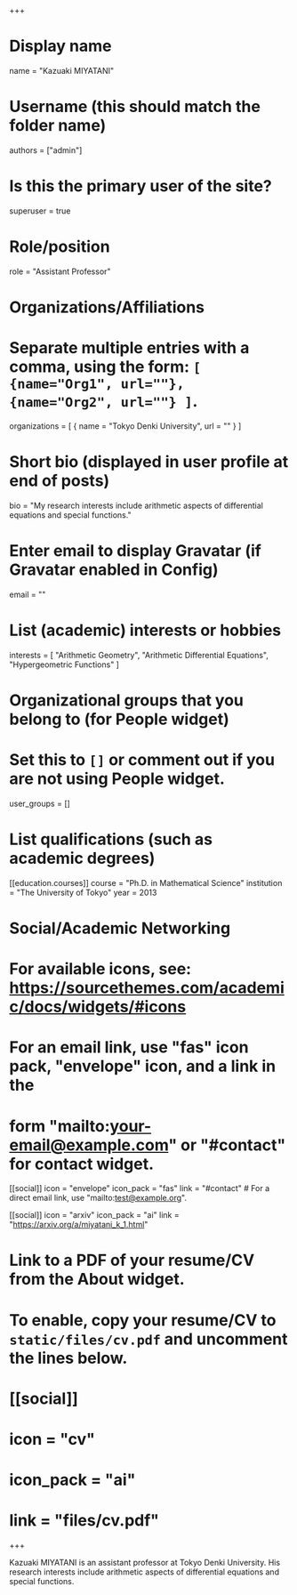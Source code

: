 +++
# Display name
name = "Kazuaki MIYATANI"

# Username (this should match the folder name)
authors = ["admin"]

# Is this the primary user of the site?
superuser = true

# Role/position
role = "Assistant Professor"

# Organizations/Affiliations
#   Separate multiple entries with a comma, using the form: `[ {name="Org1", url=""}, {name="Org2", url=""} ]`.
organizations = [ { name = "Tokyo Denki University", url = "" } ]

# Short bio (displayed in user profile at end of posts)
bio = "My research interests include arithmetic aspects of differential equations and special functions."

# Enter email to display Gravatar (if Gravatar enabled in Config)
email = ""

# List (academic) interests or hobbies
interests = [
  "Arithmetic Geometry",
  "Arithmetic Differential Equations",
  "Hypergeometric Functions"
]

# Organizational groups that you belong to (for People widget)
#   Set this to `[]` or comment out if you are not using People widget.
user_groups = []

# List qualifications (such as academic degrees)
[[education.courses]]
  course = "Ph.D. in Mathematical Science"
  institution = "The University of Tokyo"
  year = 2013

# Social/Academic Networking
# For available icons, see: https://sourcethemes.com/academic/docs/widgets/#icons
#   For an email link, use "fas" icon pack, "envelope" icon, and a link in the
#   form "mailto:your-email@example.com" or "#contact" for contact widget.

[[social]]
  icon = "envelope"
  icon_pack = "fas"
  link = "#contact"  # For a direct email link, use "mailto:test@example.org".

[[social]]
  icon = "arxiv"
  icon_pack = "ai"
  link = "https://arxiv.org/a/miyatani_k_1.html"

# Link to a PDF of your resume/CV from the About widget.
# To enable, copy your resume/CV to `static/files/cv.pdf` and uncomment the lines below.
# [[social]]
#   icon = "cv"
#   icon_pack = "ai"
#   link = "files/cv.pdf"

+++

Kazuaki MIYATANI is an assistant professor at Tokyo Denki University. His research interests include arithmetic aspects of differential equations and special functions.
